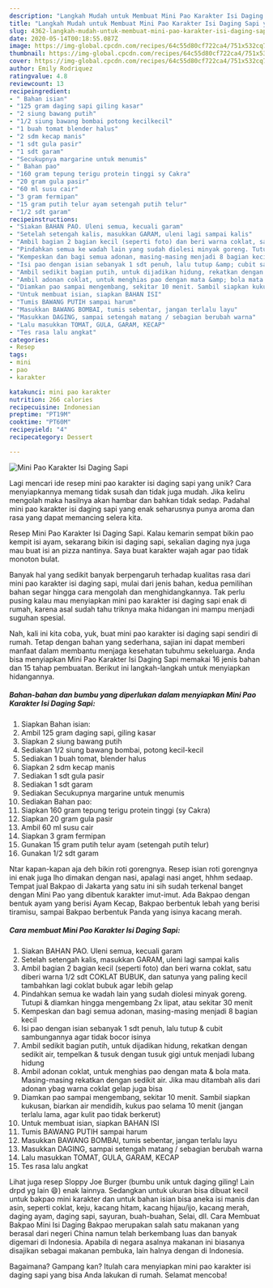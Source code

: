 ```yaml
---
description: "Langkah Mudah untuk Membuat Mini Pao Karakter Isi Daging Sapi yang Sempurna"
title: "Langkah Mudah untuk Membuat Mini Pao Karakter Isi Daging Sapi yang Sempurna"
slug: 4362-langkah-mudah-untuk-membuat-mini-pao-karakter-isi-daging-sapi-yang-sempurna
date: 2020-05-14T00:18:55.087Z
image: https://img-global.cpcdn.com/recipes/64c55d80cf722ca4/751x532cq70/mini-pao-karakter-isi-daging-sapi-foto-resep-utama.jpg
thumbnail: https://img-global.cpcdn.com/recipes/64c55d80cf722ca4/751x532cq70/mini-pao-karakter-isi-daging-sapi-foto-resep-utama.jpg
cover: https://img-global.cpcdn.com/recipes/64c55d80cf722ca4/751x532cq70/mini-pao-karakter-isi-daging-sapi-foto-resep-utama.jpg
author: Emily Rodriquez
ratingvalue: 4.8
reviewcount: 13
recipeingredient:
- " Bahan isian"
- "125 gram daging sapi giling kasar"
- "2 siung bawang putih"
- "1/2 siung bawang bombai potong kecilkecil"
- "1 buah tomat blender halus"
- "2 sdm kecap manis"
- "1 sdt gula pasir"
- "1 sdt garam"
- "Secukupnya margarine untuk menumis"
- " Bahan pao"
- "160 gram tepung terigu protein tinggi sy Cakra"
- "20 gram gula pasir"
- "60 ml susu cair"
- "3 gram fermipan"
- "15 gram putih telur ayam setengah putih telur"
- "1/2 sdt garam"
recipeinstructions:
- "Siakan BAHAN PAO. Uleni semua, kecuali garam"
- "Setelah setengah kalis, masukkan GARAM, uleni lagi sampai kalis"
- "Ambil bagian 2 bagian kecil (seperti foto) dan beri warna coklat, satu diberi warna 1/2 sdt COKLAT BUBUK, dan satunya yang paling kecil tambahkan lagi coklat bubuk agar lebih gelap"
- "Pindahkan semua ke wadah lain yang sudah diolesi minyak goreng. Tutupi &amp; diamkan hingga mengembang 2x lipat, atau sekitar 30 menit"
- "Kempeskan dan bagi semua adonan, masing-masing menjadi 8 bagian kecil"
- "Isi pao dengan isian sebanyak 1 sdt penuh, lalu tutup &amp; cubit sambungannya agar tidak bocor isinya"
- "Ambil sedikit bagian putih, untuk dijadikan hidung, rekatkan dengan sedikit air, tempelkan &amp; tusuk dengan tusuk gigi untuk menjadi lubang hidung"
- "Ambil adonan coklat, untuk menghias pao dengan mata &amp; bola mata. Masing-masing rekatkan dengan sedikit air. Jika mau ditambah alis dari adonan ybag warna coklat gelap juga bisa"
- "Diamkan pao sampai mengembang, sekitar 10 menit. Sambil siapkan kukusan, biarkan air mendidih, kukus pao selama 10 menit (jangan terlalu lama, agar kulit pao tidak berkerut)"
- "Untuk membuat isian, siapkan BAHAN ISI"
- "Tumis BAWANG PUTIH sampai harum"
- "Masukkan BAWANG BOMBAI, tumis sebentar, jangan terlalu layu"
- "Masukkan DAGING, sampai setengah matang / sebagian berubah warna"
- "Lalu masukkan TOMAT, GULA, GARAM, KECAP"
- "Tes rasa lalu angkat"
categories:
- Resep
tags:
- mini
- pao
- karakter

katakunci: mini pao karakter 
nutrition: 266 calories
recipecuisine: Indonesian
preptime: "PT19M"
cooktime: "PT60M"
recipeyield: "4"
recipecategory: Dessert

---
```



![Mini Pao Karakter Isi Daging Sapi](https://img-global.cpcdn.com/recipes/64c55d80cf722ca4/751x532cq70/mini-pao-karakter-isi-daging-sapi-foto-resep-utama.jpg)

Lagi mencari ide resep mini pao karakter isi daging sapi yang unik? Cara menyiapkannya memang tidak susah dan tidak juga mudah. Jika keliru mengolah maka hasilnya akan hambar dan bahkan tidak sedap. Padahal mini pao karakter isi daging sapi yang enak seharusnya punya aroma dan rasa yang dapat memancing selera kita.

Resep Mini Pao Karakter Isi Daging Sapi. Kalau kemarin sempat bikin pao kempit isi ayam, sekarang bikin isi daging sapi, sekalian daging nya juga mau buat isi an pizza nantinya. Saya buat karakter wajah agar pao tidak monoton bulat.

Banyak hal yang sedikit banyak berpengaruh terhadap kualitas rasa dari mini pao karakter isi daging sapi, mulai dari jenis bahan, kedua pemilihan bahan segar hingga cara mengolah dan menghidangkannya. Tak perlu pusing kalau mau menyiapkan mini pao karakter isi daging sapi enak di rumah, karena asal sudah tahu triknya maka hidangan ini mampu menjadi suguhan spesial.


Nah, kali ini kita coba, yuk, buat mini pao karakter isi daging sapi sendiri di rumah. Tetap dengan bahan yang sederhana, sajian ini dapat memberi manfaat dalam membantu menjaga kesehatan tubuhmu sekeluarga. Anda bisa menyiapkan Mini Pao Karakter Isi Daging Sapi memakai 16 jenis bahan dan 15 tahap pembuatan. Berikut ini langkah-langkah untuk menyiapkan hidangannya.

<!--inarticleads1-->

##### Bahan-bahan dan bumbu yang diperlukan dalam menyiapkan Mini Pao Karakter Isi Daging Sapi:

1. Siapkan  Bahan isian:
1. Ambil 125 gram daging sapi, giling kasar
1. Siapkan 2 siung bawang putih
1. Sediakan 1/2 siung bawang bombai, potong kecil-kecil
1. Sediakan 1 buah tomat, blender halus
1. Siapkan 2 sdm kecap manis
1. Sediakan 1 sdt gula pasir
1. Sediakan 1 sdt garam
1. Sediakan Secukupnya margarine untuk menumis
1. Sediakan  Bahan pao:
1. Siapkan 160 gram tepung terigu protein tinggi (sy Cakra)
1. Siapkan 20 gram gula pasir
1. Ambil 60 ml susu cair
1. Siapkan 3 gram fermipan
1. Gunakan 15 gram putih telur ayam (setengah putih telur)
1. Gunakan 1/2 sdt garam


Ntar kapan-kapan aja deh bikin roti gorengnya. Resep isian roti gorengnya ini enak juga lho dimakan dengan nasi, apalagi nasi anget, hhhm sedaap. Tempat jual Bakpao di Jakarta yang satu ini sih sudah terkenal banget dengan Mini Pao yang dibentuk karakter imut-imut. Ada Bakpao dengan bentuk ayam yang berisi Ayam Kecap, Bakpao berbentuk lebah yang berisi tiramisu, sampai Bakpao berbentuk Panda yang isinya kacang merah. 

<!--inarticleads2-->

##### Cara membuat Mini Pao Karakter Isi Daging Sapi:

1. Siakan BAHAN PAO. Uleni semua, kecuali garam
1. Setelah setengah kalis, masukkan GARAM, uleni lagi sampai kalis
1. Ambil bagian 2 bagian kecil (seperti foto) dan beri warna coklat, satu diberi warna 1/2 sdt COKLAT BUBUK, dan satunya yang paling kecil tambahkan lagi coklat bubuk agar lebih gelap
1. Pindahkan semua ke wadah lain yang sudah diolesi minyak goreng. Tutupi &amp; diamkan hingga mengembang 2x lipat, atau sekitar 30 menit
1. Kempeskan dan bagi semua adonan, masing-masing menjadi 8 bagian kecil
1. Isi pao dengan isian sebanyak 1 sdt penuh, lalu tutup &amp; cubit sambungannya agar tidak bocor isinya
1. Ambil sedikit bagian putih, untuk dijadikan hidung, rekatkan dengan sedikit air, tempelkan &amp; tusuk dengan tusuk gigi untuk menjadi lubang hidung
1. Ambil adonan coklat, untuk menghias pao dengan mata &amp; bola mata. Masing-masing rekatkan dengan sedikit air. Jika mau ditambah alis dari adonan ybag warna coklat gelap juga bisa
1. Diamkan pao sampai mengembang, sekitar 10 menit. Sambil siapkan kukusan, biarkan air mendidih, kukus pao selama 10 menit (jangan terlalu lama, agar kulit pao tidak berkerut)
1. Untuk membuat isian, siapkan BAHAN ISI
1. Tumis BAWANG PUTIH sampai harum
1. Masukkan BAWANG BOMBAI, tumis sebentar, jangan terlalu layu
1. Masukkan DAGING, sampai setengah matang / sebagian berubah warna
1. Lalu masukkan TOMAT, GULA, GARAM, KECAP
1. Tes rasa lalu angkat


Lihat juga resep Sloppy Joe Burger (bumbu unik untuk daging giling! Lain drpd yg lain 😄) enak lainnya. Sedangkan untuk ukuran bisa dibuat kecil untuk bakpao mini karakter dan untuk bahan isian bisa aneka isi manis dan asin, seperti coklat, keju, kacang hitam, kacang hijau/ijo, kacang merah, daging ayam, daging sapi, sayuran, buah-buahan, Selai, dll. Cara Membuat Bakpao Mini Isi Daging Bakpao merupakan salah satu makanan yang berasal dari negeri China namun telah berkembang luas dan banyak digemari di Indonesia. Apabila di negara asalnya makanan ini biasanya disajikan sebagai makanan pembuka, lain halnya dengan di Indonesia. 

Bagaimana? Gampang kan? Itulah cara menyiapkan mini pao karakter isi daging sapi yang bisa Anda lakukan di rumah. Selamat mencoba!
